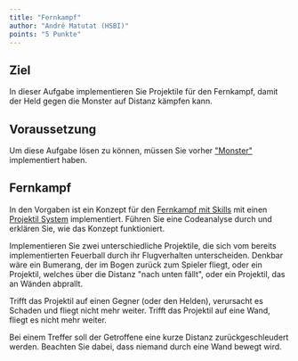 ```yaml
---
title: "Fernkampf"
author: "André Matutat (HSBI)"
points: "5 Punkte"
---
```


## Ziel

In dieser Aufgabe implementieren Sie Projektile für den Fernkampf, damit der Held gegen die
Monster auf Distanz kämpfen kann.

## Voraussetzung

Um diese Aufgabe lösen zu können, müssen Sie vorher
["Monster"](tasknpc-monster.md) implementiert haben.

## Fernkampf

In den Vorgaben ist ein Konzept für den
[Fernkampf mit Skills](https://github.com/Dungeon-CampusMinden/Dungeon/tree/master/game/src/ecs/components/skill)
mit einen
[Projektil System](https://github.com/Dungeon-CampusMinden/Dungeon/blob/master/dungeon/src/contrib/systems/ProjectileSystem.java)
implementiert. Führen Sie eine Codeanalyse durch und erklären Sie, wie das Konzept
funktioniert.

Implementieren Sie zwei unterschiedliche Projektile, die sich vom bereits implementierten
Feuerball durch ihr Flugverhalten unterscheiden. Denkbar wäre ein Bumerang, der im Bogen
zurück zum Spieler fliegt, oder ein Projektil, welches über die Distanz "nach unten fällt",
oder ein Projektil, das an Wänden abprallt.

Trifft das Projektil auf einen Gegner (oder den Helden), verursacht es Schaden und fliegt
nicht mehr weiter. Trifft das Projektil auf eine Wand, fliegt es nicht mehr weiter.

Bei einem Treffer soll der Getroffene eine kurze Distanz zurückgeschleudert werden. Beachten
Sie dabei, dass niemand durch eine Wand bewegt wird.
